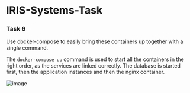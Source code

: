 # IRIS-Systems-Task

### Task 6
Use docker-compose to easily bring these containers up together with a single command.

The `docker-compose up` command is used to start all the containers in the right order, as the services are linked correctly. The database is started first, then the application instances and then the nginx container.

 ![image](https://user-images.githubusercontent.com/76653568/172464584-069cf802-8a20-4ae3-9d6c-d765edd11e34.png)

